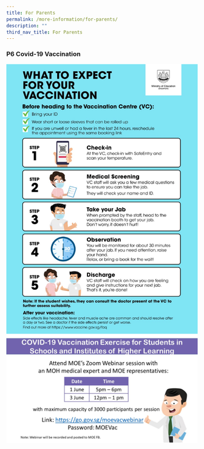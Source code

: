 ```yaml
---
title: For Parents
permalink: /more-information/for-parents/
description: ""
third_nav_title: For Parents
---
```


### **P6 Covid-19 Vaccination**
![](/images/What%20to%20Expect.jpeg)
![](/images/Sch%20Website%20Notice.jpg)